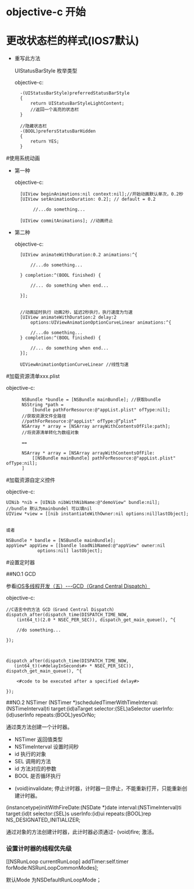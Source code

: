 # objective-c 开始

<!-- create time: 2014-09-25 23:19:38  -->

# 更改状态栏的样式(IOS7默认)
* 重写此方法

    UIStatusBarStyle 枚举类型

    objective-c:

        -(UIStatusBarStyle)preferredStatusBarStyle
        {
            return UIStatusBarStyleLightContent;
            //返回一个高亮的状态栏
        }
    
        //隐藏状态栏
        -(BOOL)prefersStatusBarHidden
        {
            return YES;
        }
 
    
#使用系统动画
* 第一种

   objective-c:
    
        [UIView beginAnimations:nil context:nil];//开始动画默认单次，0.2秒
        [UIView setAnimationDuration: 0.2]; // default = 0.2
                  
             //...do something...
  
        [UIView commitAnimations]; //动画终止
    
* 第二种

    objective-c:
    
        [UIView animateWithDuration:0.2 animations:^{
        
            //...do something...
            
        } completion:^(BOOL finished) {
        
            //... do something when end...
            
        }];
        
        
        //动画延时执行 动画2秒，延迟2秒执行，执行速度为匀速
        [UIView animateWithDuration:2 delay:2     
            options:UIViewAnimationOptionCurveLinear animations:^{
            
            //...do something...
        } completion:^(BOOL finished) {
            
            //... do something when end...
        }];
        
        UIViewAnimationOptionCurveLinear //线性匀速
        
        
        
#加载资源清单xxx.plist

   objective-c:
   
          NSBundle *bundle = [NSBundle mainBundle]; //获取bundle
          NSString *path = 
              [bundle pathForResource:@"appList.plist" ofType:nil];
          //获取资源文件全路径 
          //pathForResource:@"appList" ofType:@“plist”   
          NSArray * array = [NSArray arrayWithContentsOfFile:path];
          //将资源清单转化为数组对象   
          
          ==
          
          NSArray * array = [NSArray arrayWithContentsOfFile:
              [[NSBundle mainBundle] pathForResource:@"appList.plist" ofType:nil];
          ]   
          
          
           
#加载资源自定义控件

   objective-c:  
   
    UINib *nib = [UINib nibWithNibName:@"demoView" bundle:nil];
    //bundle 默认为mainbundel 可以填nil
    UIView *view = [[nib instantiateWithOwner:nil options:nil]lastObject];
    
    
    或者
    
    NSBundle * bandle = [NSBundle mainBundle];
    appView* appView = [[bandle loadNibNamed:@"appView" owner:nil 
                options:nil] lastObject];
      
          
          
#设置定时器

##NO.1 GCD

参看[iOS多线程开发（五）---GCD（Grand Central Dispatch）](http://blog.chinaunix.net/uid-24862988-id-3420245.html)

objective-c:


    //C语言中的方法 GCD（Grand Central Dispatch）
    dispatch_after(dispatch_time(DISPATCH_TIME_NOW, 
        (int64_t)(2.0 * NSEC_PER_SEC)), dispatch_get_main_queue(), ^{
    
        //do something...
        
    });
    
    
    
    dispatch_after(dispatch_time(DISPATCH_TIME_NOW, 
       (int64_t)(<#delayInSeconds#> * NSEC_PER_SEC)), dispatch_get_main_queue(), ^{
       
        <#code to be executed after a specified delay#>
        
    });

##NO.2 NSTimer
(NSTimer *)scheduledTimerWithTimeInterval:(NSTimeInterval)ti target:(id)aTarget selector:(SEL)aSelector userInfo:(id)userInfo repeats:(BOOL)yesOrNo;

通过类方法创建一个计时器。

* NSTimer 返回值类型
* NSTimeInterval 设置时间秒
* id 执行的对象
* SEL 调用的方法
* id 方法对应的参数
* BOOL 是否循环执行

- (void)invalidate;  停止计时器，计时器一旦停止，不能重新打开，只能重新创建计时器。

(instancetype)initWithFireDate:(NSDate *)date interval:(NSTimeInterval)ti target:(id)t selector:(SEL)s userInfo:(id)ui repeats:(BOOL)rep NS_DESIGNATED_INITIALIZER;

通过对象的方法创建计时器，此计时器必须通过- (void)fire; 激活。

### 设置计时器的线程优先级

[[NSRunLoop currentRunLoop] addTimer:self.timer forMode:NSRunLoopCommonModes];

默认Mode 为NSDefaultRunLoopMode；


